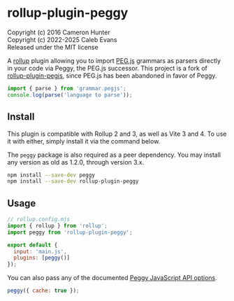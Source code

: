 # rollup-plugin-peggy

Copyright (c) 2016 Cameron Hunter  
Copyright (c) 2022-2025 Caleb Evans  
Released under the MIT license

A [rollup](http://rollupjs.org) plugin allowing you to import [PEG.js](http://peggy.org) grammars as parsers directly in your code via Peggy, the PEG.js successor. This project is a fork of [rollup-plugin-pegjs](https://github.com/cameronhunter/rollup-plugin-pegjs), since PEG.js has been abandoned in favor of Peggy.

```js
import { parse } from 'grammar.pegjs';
console.log(parse('language to parse'));
```

## Install

This plugin is compatible with Rollup 2 and 3, as well as Vite 3 and 4. To use
it with either, simply install it via the command below.

The `peggy` package is also required as a peer dependency. You may install any
version as old as 1.2.0, through version 3.x.

```sh
npm install --save-dev peggy
npm install --save-dev rollup-plugin-peggy
```

## Usage

```js
// rollup.config.mjs
import { rollup } from 'rollup';
import peggy from 'rollup-plugin-peggy';

export default {
  input: 'main.js',
  plugins: [peggy()]
});
```

You can also pass any of the documented [Peggy JavaScript API options][docs].

[docs]: https://peggyjs.org/documentation.html#generating-a-parser-javascript-api

```js
peggy({ cache: true });
```
